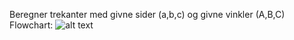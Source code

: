 Beregner trekanter med givne sider (a,b,c) og givne vinkler (A,B,C)
Flowchart: 
![alt text](https://media.discordapp.net/attachments/849321300106936380/1222206372905484288/Flowchart.png?ex=66155f62&is=6602ea62&hm=1a62495432de5e7b1447fb537ba777d6cb4cdb5abc3836c0dcfe487d2c8d3c18&=&format=webp&quality=lossless&width=1036&height=583)
